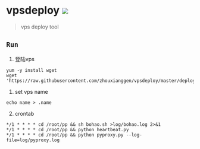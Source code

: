 vpsdeploy
![](https://img.shields.io/badge/python%20-%203.7-brightgreen.svg)
========
> vps deploy tool 

## `Run`
1. 登陆vps
```
yum -y install wget
wget 'https://raw.githubusercontent.com/zhouxianggen/vpsdeploy/master/deploy.sh'
```

1. set vps name
```
echo name > .name
```

2. crontab
```
*/1 * * * * cd /root/pp && sh bohao.sh >log/bohao.log 2>&1
*/1 * * * * cd /root/pp && python heartbeat.py 
*/1 * * * * cd /root/pp && python pyproxy.py --log-file=log/pyproxy.log 
```

